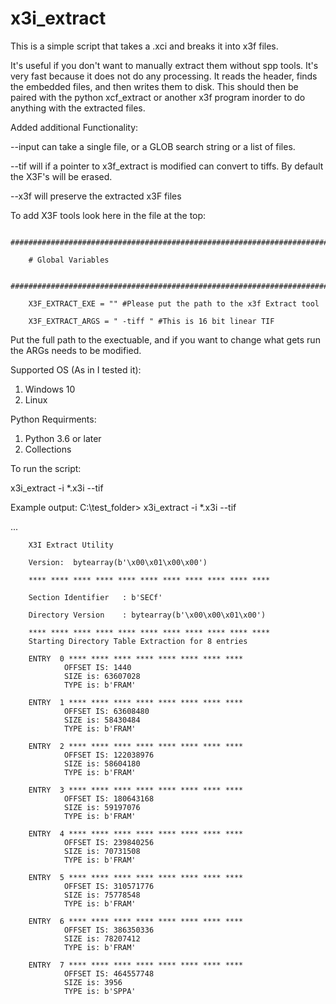 # x3i_extract
This is a simple script that takes a .xci and breaks it into x3f files.

It's useful if you don't want to manually extract them without spp tools. It's very fast because it does not do any processing. It reads the header, finds the embedded files, and then writes them to disk. This should then be paired with the python xcf_extract or another x3f program inorder to do anything with the extracted files.

Added additional Functionality:

--input can take a single file, or a GLOB search string or a list of files. 

--tif will if a pointer to x3f_extract is modified can convert to tiffs. By default the X3F's will be erased.

--x3f will preserve the extracted x3F files

To add X3F tools look here in the file at the top:

        ###############################################################################
        
        # Global Variables
        
        ###############################################################################
        
        X3F_EXTRACT_EXE = "" #Please put the path to the x3f Extract tool 
        
        X3F_EXTRACT_ARGS = " -tiff " #This is 16 bit linear TIF

Put the full path to the exectuable, and if you want to change what gets run the ARGs needs to be modified.

Supported OS (As in I tested it):
1. Windows 10
2. Linux

Python Requirments:
1. Python 3.6 or later
2. Collections

To run the script:

x3i_extract -i *.x3i --tif

Example output:
C:\test_folder> x3i_extract -i *.x3i --tif

...
        
        X3I Extract Utility
        
        Version:  bytearray(b'\x00\x01\x00\x00')
        
        **** **** **** **** **** **** **** **** **** **** ****
        
        Section Identifier   : b'SECf'
        
        Directory Version    : bytearray(b'\x00\x00\x01\x00')

        **** **** **** **** **** **** **** **** **** **** ****
        Starting Directory Table Extraction for 8 entries

        ENTRY  0 **** **** **** **** **** **** **** ****
                OFFSET IS: 1440
                SIZE is: 63607028
                TYPE is: b'FRAM'

        ENTRY  1 **** **** **** **** **** **** **** ****
                OFFSET IS: 63608480
                SIZE is: 58430484
                TYPE is: b'FRAM'

        ENTRY  2 **** **** **** **** **** **** **** ****
                OFFSET IS: 122038976
                SIZE is: 58604180
                TYPE is: b'FRAM'

        ENTRY  3 **** **** **** **** **** **** **** ****
                OFFSET IS: 180643168
                SIZE is: 59197076
                TYPE is: b'FRAM'

        ENTRY  4 **** **** **** **** **** **** **** ****
                OFFSET IS: 239840256
                SIZE is: 70731508
                TYPE is: b'FRAM'

        ENTRY  5 **** **** **** **** **** **** **** ****
                OFFSET IS: 310571776
                SIZE is: 75778548
                TYPE is: b'FRAM'

        ENTRY  6 **** **** **** **** **** **** **** ****
                OFFSET IS: 386350336
                SIZE is: 78207412
                TYPE is: b'FRAM'

        ENTRY  7 **** **** **** **** **** **** **** ****
                OFFSET IS: 464557748
                SIZE is: 3956
                TYPE is: b'SPPA'
